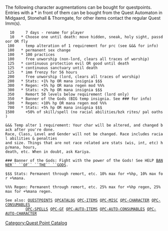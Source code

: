 The following character augmentations can be bought for questpoints.
Entries with a \* in front of them can be bought from the Quest
Automaton in Midgaard, Stonehall & Thorngate, for other items contact
the regular Quest Imm(s).

`  10     7 days - rename for player`  
`  10   * Choose one until death: move hidden, sneak, holy sight, passdoor OR fly`  
` 100     temp alteration of 1 requirement for prc (see &&& for info)`  
` 100   * permanent sex change`  
` 100   * 100 practices`  
` 100     free unworship (non-lord, clears all traces of worship)`  
` 125   * continuous protection evil OR good until death`  
` 125   * continuous sanctuary until death`  
` 125   * imm frenzy for 56 hours`  
` 200     free unworship (lord, clears all traces of worship)`  
` 200   * Stats: +1% hp OR mana insignia $$$`  
` 300   * Regen: +5% hp OR mana regen mod %%%`  
` 300   * Stats: +2% hp OR mana insignia $$$`  
` 350     Remort 50 levels below requirement (lord only)`  
` 350   * Banner of the Gods (BIG temp insignia. See ### for info)`  
` 500   * Regen: +10% hp OR mana regen mod %%%`  
` 700   * Stats: +5% hp OR mana insignia $$$`  
`1500     +50% of skill/spell (no racial abilities/bzk rites/ pal oaths)`  
  
`&&& Temp alter 1 requirement: Your char will be altered, and changed back after you're done.`  
`Race, Class, Level and Gender will not be changed. Race includes racial abilities & penalties`  
`and size. Things that are not race related are stats (wis, int, etc) hp/mana, hours,`  
`death, etc. When in doubt, ask Kariya.`  
  
`### Banner of the Gods: Fight with the power of the Gods! See HELP `[`BANNER`` ``OF`` ``THE`` ``GODS`](Banner_Of_The_Gods.md "wikilink")`.`  
  
`$$$ Stats: Permanent through remort, etc. 10% max for +%hp, 10% max for +%mana.`  
  
`%%% Regen: Permanent through remort, etc. 25% max for +%hp regen, 25% max for +%mana regen.`  
  
`See also: `[`QUESTPOINTS`](Quest_Points.md "wikilink")` `[`QPCATALOG`](Quest_Point_Catalog.md "wikilink")` `[`QPC-ITEMS`](Quest_Point_Catalog_-_Items.md "wikilink")` `[`QPC-MISC`](Quest_Point_Catalog_-_Misc.md "wikilink")` `[`QPC-CHARACTER`](Quest_Point_Catalog_-_Character.md "wikilink")` `[`QPC-CONSUMABLES`](Quest_Point_Catalog_-_Consumables.md "wikilink")  
`         `[`QPC-SPELLS`](Quest_Point_Catalog_-_Spells.md "wikilink")` `[`QPC-GF`](Quest_Point_Catalog_-_Grandfathered.md "wikilink")` `[`QPC-AUTO-ITEMS`](Quest_Point_Catalog_-_Auto_Items.md "wikilink")` `[`QPC-AUTO-CONSUMABLES`](Quest_Point_Catalog_-_Auto_Consumables.md "wikilink")` `[`QPC-AUTO-CHARACTER`](Quest_Point_Catalog_-_Auto_Character.md "wikilink")

[Category:Quest Point Catalog](Category:Quest_Point_Catalog "wikilink")
